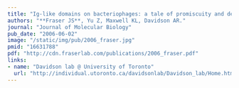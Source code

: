 ```yaml
---
title: "Ig-like domains on bacteriophages: a tale of promiscuity and deceit"
authors: "**Fraser JS**, Yu Z, Maxwell KL, Davidson AR."
journal: "Journal of Molecular Biology"
pub_date: "2006-06-02"
image: "/static/img/pub/2006_fraser.jpg"
pmid: "16631788"
pdf: "http://cdn.fraserlab.com/publications/2006_fraser.pdf"
links:
- name: "Davidson lab @ University of Toronto"
  url: "http://individual.utoronto.ca/davidsonlab/Davidson_lab/Home.html"
---
```

